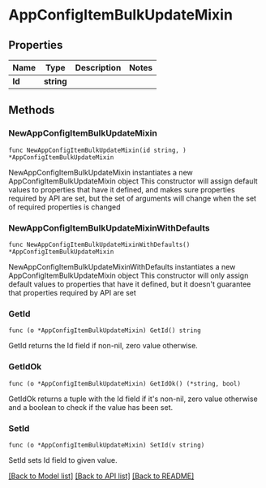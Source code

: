 # AppConfigItemBulkUpdateMixin

## Properties

Name | Type | Description | Notes
------------ | ------------- | ------------- | -------------
**Id** | **string** |  | 

## Methods

### NewAppConfigItemBulkUpdateMixin

`func NewAppConfigItemBulkUpdateMixin(id string, ) *AppConfigItemBulkUpdateMixin`

NewAppConfigItemBulkUpdateMixin instantiates a new AppConfigItemBulkUpdateMixin object
This constructor will assign default values to properties that have it defined,
and makes sure properties required by API are set, but the set of arguments
will change when the set of required properties is changed

### NewAppConfigItemBulkUpdateMixinWithDefaults

`func NewAppConfigItemBulkUpdateMixinWithDefaults() *AppConfigItemBulkUpdateMixin`

NewAppConfigItemBulkUpdateMixinWithDefaults instantiates a new AppConfigItemBulkUpdateMixin object
This constructor will only assign default values to properties that have it defined,
but it doesn't guarantee that properties required by API are set

### GetId

`func (o *AppConfigItemBulkUpdateMixin) GetId() string`

GetId returns the Id field if non-nil, zero value otherwise.

### GetIdOk

`func (o *AppConfigItemBulkUpdateMixin) GetIdOk() (*string, bool)`

GetIdOk returns a tuple with the Id field if it's non-nil, zero value otherwise
and a boolean to check if the value has been set.

### SetId

`func (o *AppConfigItemBulkUpdateMixin) SetId(v string)`

SetId sets Id field to given value.



[[Back to Model list]](../README.md#documentation-for-models) [[Back to API list]](../README.md#documentation-for-api-endpoints) [[Back to README]](../README.md)


